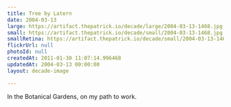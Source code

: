 ```yaml
---
title: Tree by Latern
date: 2004-03-13
large: https://artifact.thepatrick.io/decade/large/2004-03-13-1468.jpg
small: https://artifact.thepatrick.io/decade/small/2004-03-13-1468.jpg
smallRetina: https://artifact.thepatrick.io/decade/small/2004-03-13-1468@2x.jpg
flickrUrl: null
photoId: null
createdAt: 2011-01-30 11:07:14.996468
updatedAt: 2004-03-13 00:00:00
layout: decade-image

---
```

In the Botanical Gardens, on my path to work.
